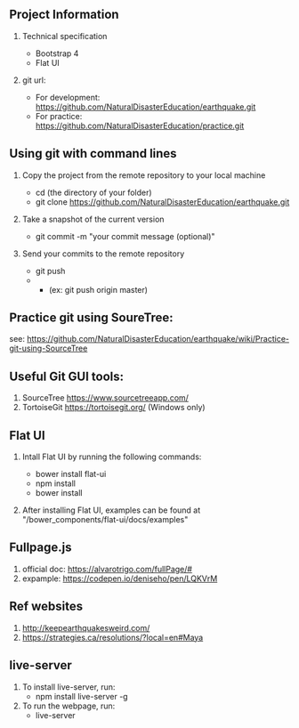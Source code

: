 ## Project Information
1. Technical specification
    - Bootstrap 4
    - Flat UI

2. git url:
    - For development: https://github.com/NaturalDisasterEducation/earthquake.git
    - For practice: https://github.com/NaturalDisasterEducation/practice.git


## Using git with command lines
1. Copy the project from the remote repository to your local machine
    - cd (the directory of your folder)
    - git clone https://github.com/NaturalDisasterEducation/earthquake.git

2. Take a snapshot of the current version
    - git commit -m "your commit message (optional)"
    
3. Send your commits to the remote repository
   - git push <remote> <branch>
   - - (ex: git push origin master)


## Practice git using SoureTree:
see: https://github.com/NaturalDisasterEducation/earthquake/wiki/Practice-git-using-SourceTree

## Useful Git GUI tools:
1. SourceTree https://www.sourcetreeapp.com/
2. TortoiseGit https://tortoisegit.org/ (Windows only)


## Flat UI
1. Intall Flat UI by running the following commands:
    - bower install flat-ui
    - npm install
    - bower install
    
2. After installing Flat UI, examples can be found at "/bower_components/flat-ui/docs/examples"


##  Fullpage.js
1. official doc: https://alvarotrigo.com/fullPage/#
2. expample: https://codepen.io/deniseho/pen/LQKVrM

## Ref websites
1. http://keepearthquakesweird.com/
2. https://strategies.ca/resolutions/?local=en#Maya

## live-server
1. To install live-server, run: 
    - npm install live-server -g
2. To run the webpage, run:
    - live-server


